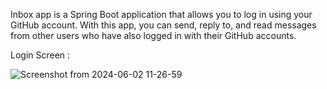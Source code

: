 Inbox app is a Spring Boot application that allows you to log in using your GitHub account. With this app, you can send, reply to, and read messages from other users who have also logged in with their GitHub accounts.

Login Screen :

![Screenshot from 2024-06-02 11-26-59](https://github.com/yathirajsalian/Inbox_app_spring-boot/assets/40449508/1048422e-2a3c-46aa-a85e-738ec3fe55bd)
